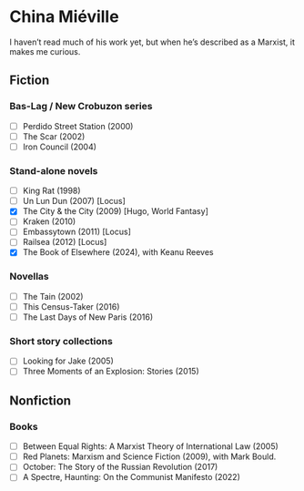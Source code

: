 # China Miéville

I haven’t read much of his work yet, but when he’s described as a Marxist, it
makes me curious.

## Fiction

### Bas-Lag / New Crobuzon series
- [ ] Perdido Street Station (2000)
- [ ] The Scar (2002)
- [ ] Iron Council (2004)

### Stand-alone novels
- [ ] King Rat (1998)
- [ ] Un Lun Dun (2007) [Locus]
- [x] The City & the City (2009) [Hugo, World Fantasy]
- [ ] Kraken (2010)
- [ ] Embassytown (2011) [Locus]
- [ ] Railsea (2012) [Locus]
- [x] The Book of Elsewhere (2024), with Keanu Reeves

### Novellas
- [ ] The Tain (2002)
- [ ] This Census-Taker (2016)
- [ ] The Last Days of New Paris (2016)

### Short story collections
- [ ] Looking for Jake (2005)
- [ ] Three Moments of an Explosion: Stories (2015)

## Nonfiction

### Books
- [ ] Between Equal Rights: A Marxist Theory of International Law (2005)
- [ ] Red Planets: Marxism and Science Fiction (2009), with Mark Bould.
- [ ] October: The Story of the Russian Revolution (2017)
- [ ] A Spectre, Haunting: On the Communist Manifesto (2022)
